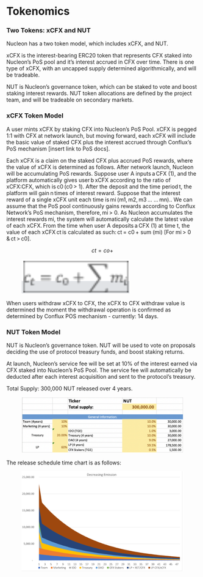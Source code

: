 # Tokenomics

### Two Tokens: xCFX and NUT &#x20;

Nucleon has a two token model, which includes xCFX, and NUT.  &#x20;

xCFX is the interest-bearing ERC20 token that represents CFX staked into Nucleon’s PoS pool and it’s interest accrued in CFX over time. There is one type of xCFX, with an uncapped supply determined algorithmically, and will be tradeable. &#x20;

NUT is Nucleon’s governance token, which can be staked to vote and boost staking interest rewards. NUT token allocations are defined by the project team, and will be tradeable on secondary markets. &#x20;

### xCFX Token Model&#x20;

A user mints xCFX by staking CFX into Nucleon’s PoS Pool. xCFX is pegged 1:1 with CFX at network launch, but moving forward, each xCFX will include the basic value of staked CFX plus the interest accrued through Conflux’s PoS mechanism \[insert link to PoS docs].&#x20;

Each xCFX is a claim on the staked CFX plus accrued PoS rewards, where the value of xCFX is determined as follows. After network launch, Nucleon will be accumulating PoS rewards. Suppose user A inputs a CFX (1), and the platform automatically gives user b xCFX according to the ratio of xCFX:CFX, which is c0 (c0 > 1). After the deposit and the time period t, the platform will gain n times of interest reward. Suppose that the interest reward of a single xCFX unit each time is mi (m1, m2, m3 … … mn).. We can assume that the PoS pool continuously gains rewards according to Conflux Network’s PoS mechanism, therefore, mi > 0. As Nucleon accumulates the interest rewards mi, the system will automatically calculate the latest value of each xCFX. From the time when user A deposits a CFX (1) at time t, the value of each xCFX ct is calculated as such: ct = c0 + sum (mi) \[For mi > 0 & ct > c0]. &#x20;

$$
ct = co +
$$

<figure><img src="../.gitbook/assets/image.png" alt=""><figcaption></figcaption></figure>

When users withdraw xCFX to CFX, the xCFX to CFX withdraw value is determined the moment the withdrawal operation is confirmed as determined by Conflux POS mechanism - currently: 14 days.&#x20;

&#x20;

### NUT Token Model&#x20;

NUT is Nucleon’s governance token. NUT will be used to vote on proposals deciding the use of protocol treasury funds, and boost staking returns.&#x20;

At launch, Nucleon’s service fee will be set at 10% of the interest earned via CFX staked into Nucleon’s PoS Pool. The service fee will automatically be deducted after each interest acquisition and sent to the protocol’s treasury. &#x20;

Total Supply: 300,000 NUT released over 4 years. &#x20;

<figure><img src="../.gitbook/assets/image (9).png" alt=""><figcaption></figcaption></figure>

The release schedule time chart is as follows:

<figure><img src="../.gitbook/assets/image (4).png" alt=""><figcaption></figcaption></figure>
